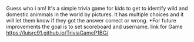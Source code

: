 Guess who i am!
It's a simple trivia game for kids to get to identify wild and domestic animmals in the world by pictures. 
It has multiple choices and it will let them know if they got the answer correct or wrong.
*For future improvements the goal is to set scoreboard and username.
link for Game https://luisrc91.github.io/TriviaGameP1BG/



